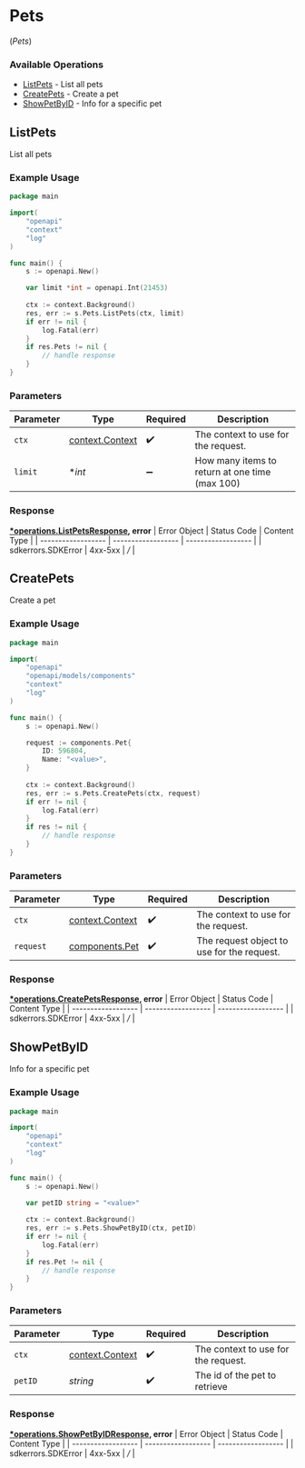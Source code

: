 # Pets
(*Pets*)

### Available Operations

* [ListPets](#listpets) - List all pets
* [CreatePets](#createpets) - Create a pet
* [ShowPetByID](#showpetbyid) - Info for a specific pet

## ListPets

List all pets

### Example Usage

```go
package main

import(
	"openapi"
	"context"
	"log"
)

func main() {
    s := openapi.New()

    var limit *int = openapi.Int(21453)
    
    ctx := context.Background()
    res, err := s.Pets.ListPets(ctx, limit)
    if err != nil {
        log.Fatal(err)
    }
    if res.Pets != nil {
        // handle response
    }
}
```

### Parameters

| Parameter                                             | Type                                                  | Required                                              | Description                                           |
| ----------------------------------------------------- | ----------------------------------------------------- | ----------------------------------------------------- | ----------------------------------------------------- |
| `ctx`                                                 | [context.Context](https://pkg.go.dev/context#Context) | :heavy_check_mark:                                    | The context to use for the request.                   |
| `limit`                                               | **int*                                                | :heavy_minus_sign:                                    | How many items to return at one time (max 100)        |


### Response

**[*operations.ListPetsResponse](../../models/operations/listpetsresponse.md), error**
| Error Object       | Status Code        | Content Type       |
| ------------------ | ------------------ | ------------------ |
| sdkerrors.SDKError | 4xx-5xx            | */*                |

## CreatePets

Create a pet

### Example Usage

```go
package main

import(
	"openapi"
	"openapi/models/components"
	"context"
	"log"
)

func main() {
    s := openapi.New()

    request := components.Pet{
        ID: 596804,
        Name: "<value>",
    }
    
    ctx := context.Background()
    res, err := s.Pets.CreatePets(ctx, request)
    if err != nil {
        log.Fatal(err)
    }
    if res != nil {
        // handle response
    }
}
```

### Parameters

| Parameter                                             | Type                                                  | Required                                              | Description                                           |
| ----------------------------------------------------- | ----------------------------------------------------- | ----------------------------------------------------- | ----------------------------------------------------- |
| `ctx`                                                 | [context.Context](https://pkg.go.dev/context#Context) | :heavy_check_mark:                                    | The context to use for the request.                   |
| `request`                                             | [components.Pet](../../models/components/pet.md)      | :heavy_check_mark:                                    | The request object to use for the request.            |


### Response

**[*operations.CreatePetsResponse](../../models/operations/createpetsresponse.md), error**
| Error Object       | Status Code        | Content Type       |
| ------------------ | ------------------ | ------------------ |
| sdkerrors.SDKError | 4xx-5xx            | */*                |

## ShowPetByID

Info for a specific pet

### Example Usage

```go
package main

import(
	"openapi"
	"context"
	"log"
)

func main() {
    s := openapi.New()

    var petID string = "<value>"
    
    ctx := context.Background()
    res, err := s.Pets.ShowPetByID(ctx, petID)
    if err != nil {
        log.Fatal(err)
    }
    if res.Pet != nil {
        // handle response
    }
}
```

### Parameters

| Parameter                                             | Type                                                  | Required                                              | Description                                           |
| ----------------------------------------------------- | ----------------------------------------------------- | ----------------------------------------------------- | ----------------------------------------------------- |
| `ctx`                                                 | [context.Context](https://pkg.go.dev/context#Context) | :heavy_check_mark:                                    | The context to use for the request.                   |
| `petID`                                               | *string*                                              | :heavy_check_mark:                                    | The id of the pet to retrieve                         |


### Response

**[*operations.ShowPetByIDResponse](../../models/operations/showpetbyidresponse.md), error**
| Error Object       | Status Code        | Content Type       |
| ------------------ | ------------------ | ------------------ |
| sdkerrors.SDKError | 4xx-5xx            | */*                |
